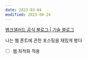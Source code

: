 ```yaml
---
date: 2023-03-04
modified: 2023-04-24
---
```


[뱅크샐러드 공식 블로그 | 기술 블로그](https://blog.banksalad.com/tech/)

나는 웹 폰트에 관한 포스팅을 재밌게 봤다

- [ ] 웹 최적화 적용
